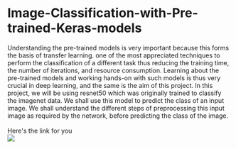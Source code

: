 # Image-Classification-with-Pre-trained-Keras-models
Understanding the pre-trained models is very important because this forms the basis of transfer learning. one of the most appreciated techniques to perform the classification of a different task thus reducing the training time, the number of iterations, and resource consumption. Learning about the pre-trained models and working hands-on with such models is thus very crucial in deep learning, and the same is the aim of this project.
In this project, we will be using resnet50 which was originally trained to classify the imagenet data. We shall use this model to predict the class of an input image. We shall understand the different steps of preprocessing this input image as required by the network, before predicting the class of the image.
<br><br>Here's the link for you <br>
<a href="https://cloudxlab.com/certificate/9G71PP/"> <img src="https://github.com/Ankangh-651/Image-Classification-with-Pre-trained-Keras-models/blob/main/keras.jpg"> </a>
